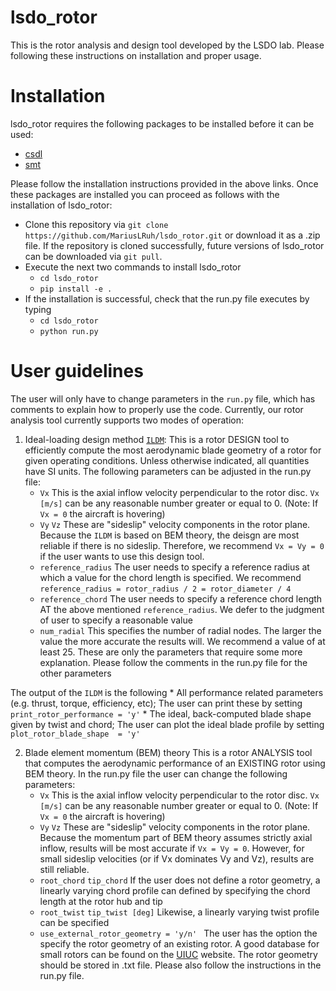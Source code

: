 # lsdo_rotor

This is the rotor analysis and design tool developed by the LSDO lab. Please following these instructions on installation and proper usage. 

# Installation 

lsdo_rotor requires the following packages to be installed before it can be used:

* [csdl](https://lsdolab.github.io/csdl/docs/tutorial/install) 
* [smt](https://smt.readthedocs.io/en/latest/_src_docs/getting_started.html)

Please follow the installation instructions provided in the above links. Once these packages are installed you can proceed as follows with the installation of lsdo_rotor:

* Clone this repository via ``git clone https://github.com/MariusLRuh/lsdo_rotor.git`` or download it as a .zip file. If the repository is cloned successfully, future versions of lsdo_rotor can be downloaded via `git pull`.
* Execute the next two commands to install lsdo_rotor
  * ``cd lsdo_rotor``
  * ``pip install -e .``
* If the installation is successful, check that the run.py file executes by typing
  * ``cd lsdo_rotor``
  * ``python run.py``
  
# User guidelines

The user will only have to change parameters in the `run.py` file, which has comments to explain how to properly use the code. Currently, our rotor analysis tool currently supports two modes of operation:

1) Ideal-loading design method [`ILDM`](https://arc.aiaa.org/doi/abs/10.2514/6.2021-2598):
  This is a rotor DESIGN tool to efficiently compute the most aerodynamic blade geometry of a rotor for given operating conditions. Unless otherwise indicated, all quantities have SI units. The following parameters can be adjusted in the run.py file:
    * `Vx` This is the axial inflow velocity perpendicular to the rotor disc. `Vx [m/s]` can be any reasonable number greater or equal to 0. (Note: If `Vx = 0` the aircraft is hovering) 
    * `Vy` `Vz` These are "sideslip" velocity components in the rotor plane. Because the `ILDM` is based on  BEM theory, the deisgn are most reliable if there is no sideslip. Therefore, we recommend `Vx = Vy = 0` if the user wants to use this design tool. 
    * `reference_radius` The user needs to specify a reference radius at which a value for the chord length is specified. We recommend `reference_radius = rotor_radius / 2 = rotor_diameter / 4`
    * `reference_chord` The user needs to specify a reference chord length AT the above mentioned `reference_radius`. We defer to the judgment of user to specify a reasonable value
    * `num_radial` This specifies the number of radial nodes. The larger the value the more accurate the results will. We recommend a value of at least 25. 
    These are only the parameters that require some more explanation. Please follow the comments in the run.py file for the other parameters
  
  The output of the `ILDM` is the following
    * All performance related parameters (e.g. thrust, torque, efficiency, etc); The user can print these by setting `print_rotor_performance = 'y'`
    * The ideal, back-computed blade shape given by twist and chord; The user can plot the ideal blade profile by setting `plot_rotor_blade_shape  = 'y'`
  
2) Blade element momentum (BEM) theory
  This is a rotor ANALYSIS tool that computes the aerodynamic performance of an EXISTING rotor using BEM theory. In the run.py file the user can change the following parameters:
    * `Vx` This is the axial inflow velocity perpendicular to the rotor disc. `Vx [m/s]` can be any reasonable number greater or equal to 0. (Note: If `Vx = 0` the aircraft is hovering) 
    * `Vy` `Vz` These are "sideslip" velocity components in the rotor plane. Because the momentum part of BEM theory assumes strictly axial inflow, results will be most accurate if `Vx = Vy = 0`. However, for small sideslip velocities (or if Vx dominates Vy and Vz), results are still reliable.
    * `root_chord` `tip_chord` If the user does not define a rotor geometry, a linearly varying chord profile can defined by specifying the chord length at the rotor hub and tip
    * `root_twist` `tip_twist [deg]` Likewise, a linearly varying twist profile can be specified
    * `use_external_rotor_geometry = 'y/n' ` The user has the option the specify the rotor geometry of an existing rotor. A good database for small rotors can be found on the [UIUC](https://m-selig.ae.illinois.edu/props/propDB.html) website. The rotor geometry should be stored in .txt file. Please also follow the instructions in the run.py file.
  

  
  
